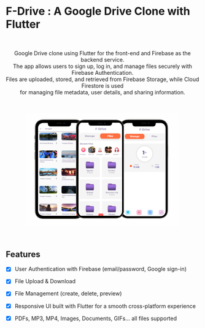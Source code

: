 # F-Drive : A Google Drive Clone with Flutter
<br />

<p align="center">
  Google Drive clone using Flutter for the front-end and Firebase as the backend service. <br />
  The app allows users to sign up, log in, and manage files securely with Firebase Authentication. <br />
  Files are uploaded, stored, and retrieved from Firebase Storage, while Cloud Firestore is used <br />
  for managing file metadata, user details, and sharing information.
</p>

<br />

<p align="center">
  <img src="https://raw.githubusercontent.com/SivaramNalliboyana/F-Drive/refs/heads/main/Course%20thumbnail-half.png" width="400">
</p>

<br /> 

## Features

- [x] User Authentication with Firebase (email/password, Google sign-in)
- [x] File Upload & Download
- [x] File Management (create, delete, preview)
- [x] Responsive UI built with Flutter for a smooth cross-platform experience
- [x] PDFs, MP3, MP4, Images, Documents, GIFs... all files supported
 





